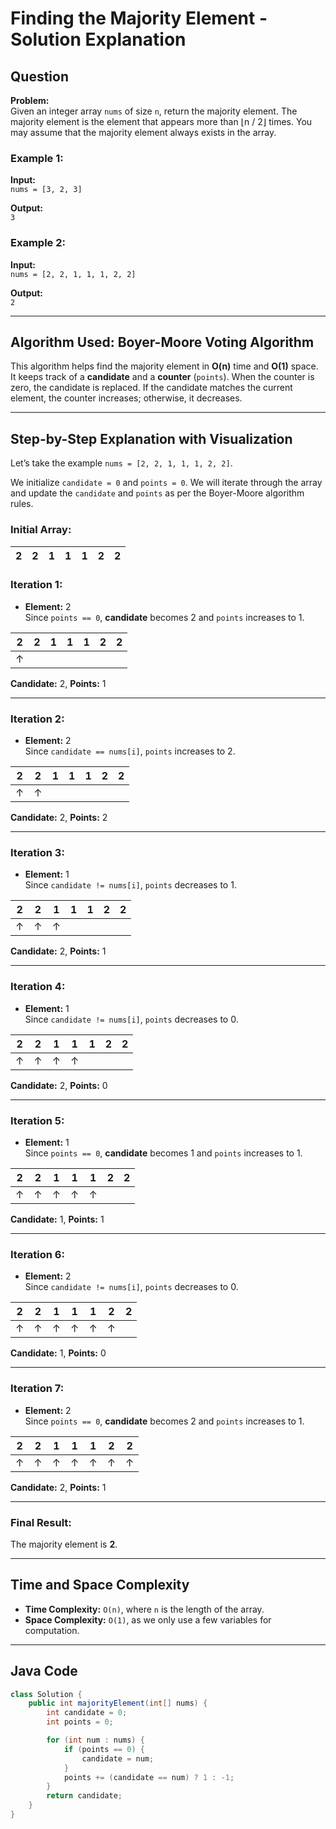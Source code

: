 # Finding the Majority Element - Solution Explanation

## Question

**Problem:**  
Given an integer array `nums` of size `n`, return the majority element. The majority element is the element that appears more than ⌊n / 2⌋ times. You may assume that the majority element always exists in the array.

### Example 1:
**Input:**  
`nums = [3, 2, 3]`

**Output:**  
`3`

### Example 2:
**Input:**  
`nums = [2, 2, 1, 1, 1, 2, 2]`

**Output:**  
`2`

---

## Algorithm Used: Boyer-Moore Voting Algorithm

This algorithm helps find the majority element in **O(n)** time and **O(1)** space. It keeps track of a **candidate** and a **counter** (`points`). When the counter is zero, the candidate is replaced. If the candidate matches the current element, the counter increases; otherwise, it decreases.

---

## Step-by-Step Explanation with Visualization

Let’s take the example `nums = [2, 2, 1, 1, 1, 2, 2]`.

We initialize `candidate = 0` and `points = 0`. We will iterate through the array and update the `candidate` and `points` as per the Boyer-Moore algorithm rules.

### Initial Array:

| 2 | 2 | 1 | 1 | 1 | 2 | 2 |
|---|---|---|---|---|---|---|

### Iteration 1:
- **Element:** 2  
  Since `points == 0`, **candidate** becomes 2 and `points` increases to 1.

| 2 | 2 | 1 | 1 | 1 | 2 | 2 |
|---|---|---|---|---|---|---|
| ↑ |   |   |   |   |   |   | 

**Candidate:** 2, **Points:** 1

---

### Iteration 2:
- **Element:** 2  
  Since `candidate == nums[i]`, `points` increases to 2.

| 2 | 2 | 1 | 1 | 1 | 2 | 2 |
|---|---|---|---|---|---|---|
| ↑ | ↑ |   |   |   |   |   | 

**Candidate:** 2, **Points:** 2

---

### Iteration 3:
- **Element:** 1  
  Since `candidate != nums[i]`, `points` decreases to 1.

| 2 | 2 | 1 | 1 | 1 | 2 | 2 |
|---|---|---|---|---|---|---|
| ↑ | ↑ | ↑ |   |   |   |   | 

**Candidate:** 2, **Points:** 1

---

### Iteration 4:
- **Element:** 1  
  Since `candidate != nums[i]`, `points` decreases to 0.

| 2 | 2 | 1 | 1 | 1 | 2 | 2 |
|---|---|---|---|---|---|---|
| ↑ | ↑ | ↑ | ↑ |   |   |   |  

**Candidate:** 2, **Points:** 0

---

### Iteration 5:
- **Element:** 1  
  Since `points == 0`, **candidate** becomes 1 and `points` increases to 1.

| 2 | 2 | 1 | 1 | 1 | 2 | 2 |
|---|---|---|---|---|---|---|
| ↑ | ↑ | ↑ | ↑ | ↑ |   |   |  

**Candidate:** 1, **Points:** 1

---

### Iteration 6:
- **Element:** 2  
  Since `candidate != nums[i]`, `points` decreases to 0.

| 2 | 2 | 1 | 1 | 1 | 2 | 2 |
|---|---|---|---|---|---|---|
| ↑ | ↑ | ↑ | ↑ | ↑ | ↑ |   |  

**Candidate:** 1, **Points:** 0

---

### Iteration 7:
- **Element:** 2  
  Since `points == 0`, **candidate** becomes 2 and `points` increases to 1.

| 2 | 2 | 1 | 1 | 1 | 2 | 2 |
|---|---|---|---|---|---|---|
| ↑ | ↑ | ↑ | ↑ | ↑ | ↑ | ↑ |  

**Candidate:** 2, **Points:** 1

---

### Final Result:
The majority element is **2**.

---

## Time and Space Complexity

- **Time Complexity:** `O(n)`, where `n` is the length of the array.
- **Space Complexity:** `O(1)`, as we only use a few variables for computation.

---

## Java Code

```java
class Solution {
    public int majorityElement(int[] nums) {
        int candidate = 0;
        int points = 0;

        for (int num : nums) {
            if (points == 0) {
                candidate = num;
            }
            points += (candidate == num) ? 1 : -1;
        }
        return candidate;
    }
}

